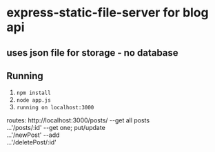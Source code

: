 # express-static-file-server for blog api
## uses json file for storage - no database

## Running

1. ```npm install```
2. ```node app.js```
2. ```running on localhost:3000```

routes: http://localhost:3000/posts/  --get all posts  
		...'/posts/:id'  --get one; put/update  
		...'/newPost'    --add  
		...'/deletePost/:id'  
